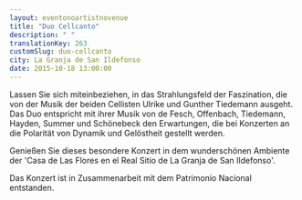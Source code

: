 ```yaml
---
layout: eventonoartistnovenue
title: "Duo Cellcanto"
description: " "
translationKey: 263
customSlug: duo-cellcanto
city: La Granja de San Ildefonso
date: 2015-10-18 13:00:00
---
```


Lassen Sie sich miteinbeziehen, in das Strahlungsfeld der Faszination, die von der Musik der beiden Cellisten Ulrike und Gunther Tiedemann ausgeht. Das Duo entspricht mit ihrer Musik von de Fesch, Offenbach, Tiedemann, Hayden, Summer und Schönebeck den Erwartungen, die bei Konzerten an die Polarität von Dynamik und Gelöstheit gestellt werden.

Genießen Sie dieses besondere Konzert in dem wunderschönen Ambiente der 'Casa de Las Flores en el Real Sitio de La Granja de San Ildefonso'.

Das Konzert ist in Zusammenarbeit mit dem Patrimonio Nacional entstanden.
